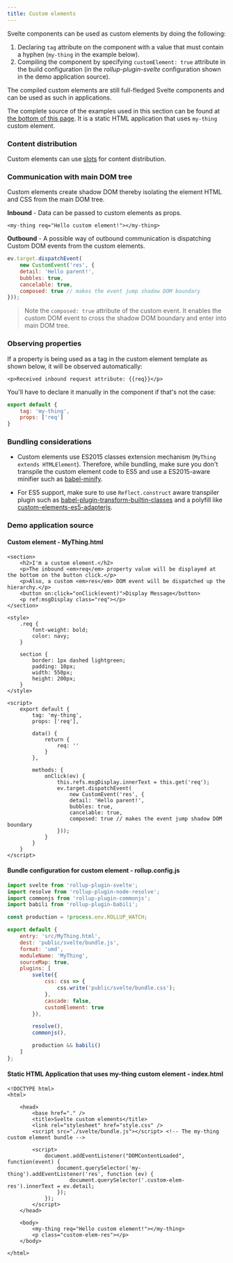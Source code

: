 ```yaml
---
title: Custom elements
---
```


Svelte components can be used as custom elements by doing the following:

1. Declaring `tag` attribute on the component with a value that must contain a hyphen (`my-thing` in the example below).
2. Compiling the component by specifying `customElement: true` attribute in the build configuration (in the _rollup-plugin-svelte_ configuration shown in the demo application source).

The compiled custom elements are still full-fledged Svelte components and can be used as such in applications.

The complete source of the examples used in this section can be found at [the bottom of this page](#demo-application-source). It is a static HTML application that uses `my-thing` custom element.

### Content distribution

Custom elements can use [slots](#composing-with-slot-) for content distribution.

### Communication with main DOM tree

Custom elements create shadow DOM thereby isolating the element HTML and CSS from the main DOM tree.

**Inbound** - Data can be passed to custom elements as props.

```html-no-repl
<my-thing req="Hello custom element!"></my-thing>
```

**Outbound** - A possible way of outbound communication is dispatching Custom DOM events from the custom elements.

```js
ev.target.dispatchEvent(
	new CustomEvent('res', {
	detail: 'Hello parent!',
	bubbles: true,
	cancelable: true,
	composed: true // makes the event jump shadow DOM boundary
}));
```

> Note the `composed: true` attribute of the custom event. It enables the custom DOM event to cross the shadow DOM boundary and enter into main DOM tree.

### Observing properties

If a property is being used as a tag in the custom element template as shown below, it will be observed automatically:

```html-no-repl
<p>Received inbound request attribute: {{req}}</p>
```

You'll have to declare it manually in the component if that's not the case:

```js
export default {
	tag: 'my-thing',
	props: ['req']
}
```

### Bundling considerations

* Custom elements use ES2015 classes extension mechanism (`MyThing extends HTMLElement`). Therefore, while bundling,  make sure you don't transpile the custom element code to ES5 and use a ES2015-aware minifier such as [babel-minify](https://github.com/babel/minify).

* For ES5 support, make sure to use `Reflect.construct` aware transpiler plugin such as [babel-plugin-transform-builtin-classes](https://github.com/WebReflection/babel-plugin-transform-builtin-classes) and a polyfill like [custom-elements-es5-adapterjs](https://github.com/webcomponents/webcomponentsjs#custom-elements-es5-adapterjs).

### Demo application source

#### Custom element - MyThing.html

```html-no-repl
<section>
	<h2>I'm a custom element.</h2>
	<p>The inbound <em>req</em> property value will be displayed at the bottom on the button click.</p>
	<p>Also, a custom <em>res</em> DOM event will be dispatched up the hierarchy.</p>
	<button on:click="onClick(event)">Display Message</button>
	<p ref:msgDisplay class="req"></p>
</section>

<style>
	.req {
		font-weight: bold;
		color: navy;
	}

	section {
		border: 1px dashed lightgreen;
		padding: 10px;
		width: 550px;
		height: 200px;
	}
</style>

<script>
	export default {
		tag: 'my-thing',
		props: ['req'],

		data() {
			return {
				req: ''
			}
		},

		methods: {
			onClick(ev) {
				this.refs.msgDisplay.innerText = this.get('req');
				ev.target.dispatchEvent(
					new CustomEvent('res', {
					detail: 'Hello parent!',
					bubbles: true,
					cancelable: true,
					composed: true // makes the event jump shadow DOM boundary
				}));
			}
		}
	}
</script>

```

#### Bundle configuration for custom element - rollup.config.js

```js
import svelte from 'rollup-plugin-svelte';
import resolve from 'rollup-plugin-node-resolve';
import commonjs from 'rollup-plugin-commonjs';
import babili from 'rollup-plugin-babili';

const production = !process.env.ROLLUP_WATCH;

export default {
	entry: 'src/MyThing.html',
	dest: 'public/svelte/bundle.js',
	format: 'umd',
	moduleName: 'MyThing',
	sourceMap: true,
	plugins: [
		svelte({
			css: css => {
				css.write('public/svelte/bundle.css');
			},
			cascade: false,
			customElement: true
		}),

		resolve(),
		commonjs(),

		production && babili()
	]
};

```

#### Static HTML Application that uses my-thing custom element - index.html

```html-no-repl
<!DOCTYPE html>
<html>

	<head>
		<base href="." />
		<title>Svelte custom elements</title>
		<link rel="stylesheet" href="style.css" />
		<script src="./svelte/bundle.js"></script> <!-- The my-thing custom element bundle -->

		<script>
			document.addEventListener("DOMContentLoaded", function(event) {
				document.querySelector('my-thing').addEventListener('res', function (ev) {
					document.querySelector('.custom-elem-res').innerText = ev.detail;
				});
			});
		</script>
	</head>

	<body>
		<my-thing req="Hello custom element!"></my-thing>
		<p class="custom-elem-res"></p>
	</body>

</html>

```
